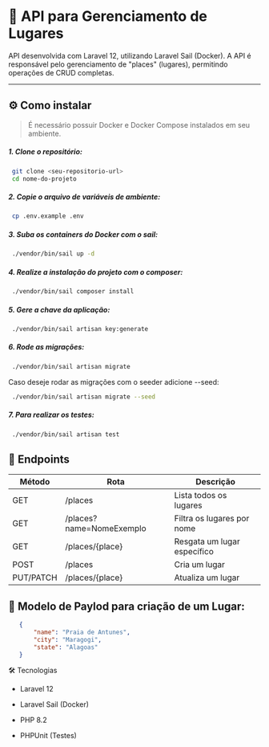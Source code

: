 # 📍 API para Gerenciamento de Lugares

API desenvolvida com Laravel 12, utilizando Laravel Sail (Docker). A API é responsável pelo gerenciamento de "places" (lugares), permitindo operações de CRUD completas.

---

## ⚙️ Como instalar

> É necessário possuir Docker e Docker Compose instalados em seu ambiente.

 ##### 1. Clone o repositório:
   ```bash
    git clone <seu-repositorio-url>
    cd nome-do-projeto
   ```
 ##### 2. Copie o arquivo de variáveis de ambiente:
   ```bash
    cp .env.example .env
   ```
##### 3. Suba os containers do Docker com o sail:
   ```bash
    ./vendor/bin/sail up -d
   ```
##### 4. Realize a instalação do projeto com o composer:
   ```bash
    ./vendor/bin/sail composer install
   ```
##### 5. Gere a chave da aplicação:
   ```bash
    ./vendor/bin/sail artisan key:generate
   ```
##### 6. Rode as migrações:
   ```bash 
    ./vendor/bin/sail artisan migrate
   ```

   Caso deseje rodar as migrações com o seeder adicione --seed:
   ```bash 
    ./vendor/bin/sail artisan migrate --seed
   ```
##### 7. Para realizar os testes: 
   ```bash 
    ./vendor/bin/sail artisan test
   ```

## 📡 Endpoints

| Método   | Rota                       | Descrição   |
| -------- | -----                      | ----------- |
| GET      | /places                    | Lista todos os lugares       |
| GET      | /places?name=NomeExemplo   | Filtra os lugares por nome             |
| GET      | /places/{place}            |   Resgata um lugar específico          |
| POST     | /places                    |     Cria um lugar        |
| PUT/PATCH| /places/{place}            |      Atualiza um lugar       |


## 📘 Modelo de Paylod para criação de um Lugar:
 ```json
    {
        "name": "Praia de Antunes",
        "city": "Maragogi",
        "state": "Alagoas"
    }
```

🛠️ Tecnologias

   *  Laravel 12

   *  Laravel Sail (Docker)

   * PHP 8.2

   * PHPUnit (Testes)